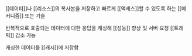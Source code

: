[[데이터]]나 [[리소스]]의 복사본을 저장하고 빠르게 [[액세스]]할 수 있도록 하는 [[메커니즘]] 또는 기술

반복적으로 호출되는 데이터에 대한 응답을 캐싱해 [[성능]] 향상 및 서버 요청 [[트래픽]] 감소 가능

캐싱한 데이터를 [[캐시]]에 저장함
